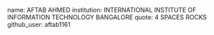 name: AFTAB AHMED
institution: INTERNATIONAL INSTITUTE OF INFORMATION TECHNOLOGY BANGALORE
quote: 4 SPACES ROCKS
github_user: aftab1161
